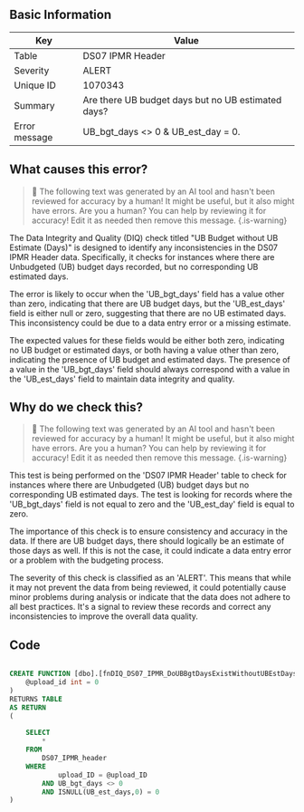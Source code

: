 ## Basic Information
| Key         | Value          |
|-------------|----------------|
| Table       | DS07 IPMR Header |
| Severity    | ALERT |
| Unique ID   | 1070343   |
| Summary     | Are there UB budget days but no UB estimated days? |
| Error message | UB_bgt_days <> 0 & UB_est_day = 0. |

## What causes this error?

> :robot: The following text was generated by an AI tool and hasn't been reviewed for accuracy by a human! It might be useful, but it also might have errors. Are you a human? You can help by reviewing it for accuracy! Edit it as needed then remove this message.
{.is-warning}

The Data Integrity and Quality (DIQ) check titled "UB Budget without UB Estimate (Days)" is designed to identify any inconsistencies in the DS07 IPMR Header data. Specifically, it checks for instances where there are Unbudgeted (UB) budget days recorded, but no corresponding UB estimated days.

The error is likely to occur when the 'UB_bgt_days' field has a value other than zero, indicating that there are UB budget days, but the 'UB_est_days' field is either null or zero, suggesting that there are no UB estimated days. This inconsistency could be due to a data entry error or a missing estimate.

The expected values for these fields would be either both zero, indicating no UB budget or estimated days, or both having a value other than zero, indicating the presence of UB budget and estimated days. The presence of a value in the 'UB_bgt_days' field should always correspond with a value in the 'UB_est_days' field to maintain data integrity and quality.
## Why do we check this?

> :robot: The following text was generated by an AI tool and hasn't been reviewed for accuracy by a human! It might be useful, but it also might have errors. Are you a human? You can help by reviewing it for accuracy! Edit it as needed then remove this message.
{.is-warning}

This test is being performed on the 'DS07 IPMR Header' table to check for instances where there are Unbudgeted (UB) budget days but no corresponding UB estimated days. The test is looking for records where the 'UB_bgt_days' field is not equal to zero and the 'UB_est_day' field is equal to zero. 

The importance of this check is to ensure consistency and accuracy in the data. If there are UB budget days, there should logically be an estimate of those days as well. If this is not the case, it could indicate a data entry error or a problem with the budgeting process. 

The severity of this check is classified as an 'ALERT'. This means that while it may not prevent the data from being reviewed, it could potentially cause minor problems during analysis or indicate that the data does not adhere to all best practices. It's a signal to review these records and correct any inconsistencies to improve the overall data quality.
## Code

```sql

CREATE FUNCTION [dbo].[fnDIQ_DS07_IPMR_DoUBBgtDaysExistWithoutUBEstDays] (
	@upload_id int = 0
)
RETURNS TABLE
AS RETURN
(
	
	SELECT 
		*
	FROM
		DS07_IPMR_header
	WHERE
			upload_ID = @upload_ID
		AND UB_bgt_days <> 0
		AND ISNULL(UB_est_days,0) = 0
)
```
